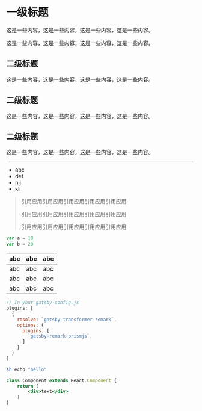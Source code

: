 # 一级标题

这是一些内容，这是一些内容，这是一些内容，这是一些内容。

这是一些内容，这是一些内容，这是一些内容，这是一些内容。

## 二级标题

这是一些内容，这是一些内容，这是一些内容，这是一些内容。

## 二级标题

这是一些内容，这是一些内容，这是一些内容，这是一些内容。

## 二级标题

这是一些内容，这是一些内容，这是一些内容，这是一些内容。

---

- abc
- def
- hij
- kli

> 引用应用引用应用引用应用引用应用引用应用
>
> 引用应用引用应用引用应用引用应用引用应用
>
> 引用应用引用应用引用应用引用应用引用应用

```javascript
var a = 10
var b = 20
```

| abc | abc | abc |
| --- | --- | --- |
| abc | abc | abc |
| abc | abc | abc |
| abc | abc | abc |

```javascript
// In your gatsby-config.js
plugins: [
  {
    resolve: `gatsby-transformer-remark`,
    options: {
      plugins: [
        `gatsby-remark-prismjs`,
      ]
    }
  }
]
```

```bash
sh echo "hello"
```

```jsx
class Component extends React.Component {
    return (
        <div>text</div>
    )
}
```
